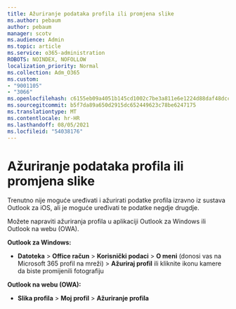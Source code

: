 ```yaml
---
title: Ažuriranje podataka profila ili promjena slike
ms.author: pebaum
author: pebaum
manager: scotv
ms.audience: Admin
ms.topic: article
ms.service: o365-administration
ROBOTS: NOINDEX, NOFOLLOW
localization_priority: Normal
ms.collection: Adm_O365
ms.custom:
- "9001105"
- "3066"
ms.openlocfilehash: c6155eb09a4051b145cd1002c7be3a811e6e1224d88daf48dccbb4e059475081
ms.sourcegitcommit: b5f7da89a650d2915dc652449623c78be6247175
ms.translationtype: MT
ms.contentlocale: hr-HR
ms.lasthandoff: 08/05/2021
ms.locfileid: "54038176"
---
```

# <a name="update-my-profile-information-or-change-my-picture"></a>Ažuriranje podataka profila ili promjena slike

Trenutno nije moguće uređivati i ažurirati podatke profila izravno iz sustava Outlook za iOS, ali je moguće uređivati te podatke negdje drugdje. 

Možete napraviti ažuriranja profila u aplikaciji Outlook za Windows ili Outlook na webu (OWA). 

**Outlook za Windows:** 

- **Datoteka**  >  **Office račun**  >  **Korisnički podaci**  >  **O meni** (donosi vas na Microsoft 365 profil na mreži) > **Ažuriraj profil** ili kliknite ikonu kamere da biste promijenili fotografiju  
  
**Outlook na webu (OWA):** 

- **Slika profila**  >  **Moj profil**  >  **Ažuriranje profila**
